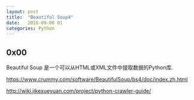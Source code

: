 ```yaml
---
layout: post
title:  "Beautiful Soup4"
date:   2016-09-06 01
categories: Python
---
```






## 0x00 ##

Beautiful Soup 是一个可以从HTML或XML文件中提取数据的Python库.

https://www.crummy.com/software/BeautifulSoup/bs4/doc/index.zh.html

http://wiki.jikexueyuan.com/project/python-crawler-guide/
